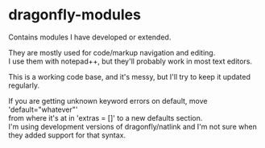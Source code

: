dragonfly-modules
=================
Contains modules I have developed or extended.

They are mostly used for code/markup navigation and editing.<br>
I use them with notepad++, but they'll probably work in most text editors.

This is a working code base, and it's messy, but I'll try to keep it updated regularly.

If you are getting unknown keyword errors on default, move 'default="whatever"'<br>
from where it's at in 'extras = []' to a new defaults section.<br>
I'm using development versions of dragonfly/natlink and I'm not sure when they added support for that syntax.
